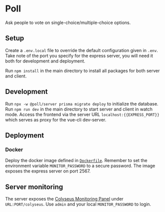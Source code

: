 # Poll

Ask people to vote on single-choice/multiple-choice options.

## Setup

Create a `.env.local` file to override the default configuration given in `.env`.
Take note of the port you specify for the express server, you will need it both for development and deployment.

Run `npm install` in the main directory to install all packages for both server and client.

## Development

Run `npx -w @poll/server prisma migrate deploy` to initialize the database.
Run `npm run dev` in the main directory to start server and client in watch mode.
Access the frontend via the server URL `localhost:{{EXPRESS_PORT}}` which serves as proxy for the vue-cli dev-server.

## Deployment

### Docker

Deploy the docker image defined in [`Dockerfile`](Dockerfile).
Remember to set the environment variable `MONITOR_PASSWORD` to a secure password.
The image exposes the express server on port 2567.

## Server monitoring

The server exposes the [Colyseus Monitoring Panel](https://docs.colyseus.io/tools/monitor/) under `URL:PORT/colyseus`.
Use `admin` and your local `MONITOR_PASSWORD` to login.
